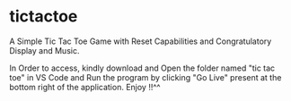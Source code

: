 # tictactoe
A Simple Tic Tac Toe Game with Reset Capabilities and Congratulatory Display and Music.


In Order to access, kindly download and Open the folder named "tic tac toe" in VS Code and Run the program by clicking "Go Live" present at the bottom right of the application.
Enjoy !!^^
